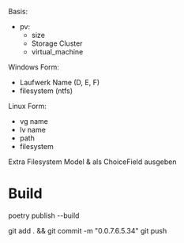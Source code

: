 Basis:
- pv:
  - size
  - Storage Cluster
  - virtual_machine

Windows Form:
- Laufwerk Name (D, E, F)
- filesystem (ntfs)

Linux Form:
- vg name
- lv name
- path
- filesystem


Extra Filesystem Model & als ChoiceField ausgeben

# Build
poetry publish --build



git add . && git commit -m "0.0.7.6.5.34" git push